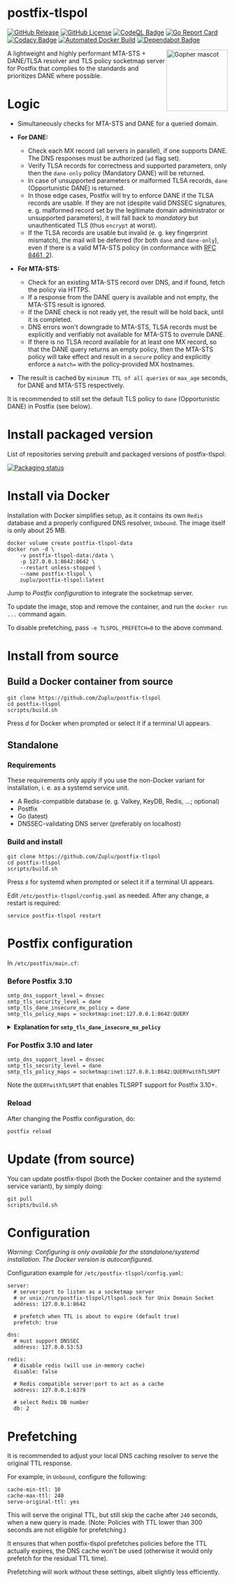 # postfix-tlspol

[![GitHub Release](https://img.shields.io/github/v/release/Zuplu/postfix-tlspol)](https://github.com/Zuplu/postfix-tlspol/releases/latest) [![GitHub License](https://img.shields.io/github/license/Zuplu/postfix-tlspol)](https://github.com/Zuplu/postfix-tlspol/blob/main/LICENSE) [![CodeQL Badge](https://github.com/Zuplu/postfix-tlspol/actions/workflows/github-code-scanning/codeql/badge.svg)](https://github.com/Zuplu/postfix-tlspol/actions/workflows/github-code-scanning/codeql/) [![Go Report Card](https://goreportcard.com/badge/github.com/Zuplu/postfix-tlspol)](https://goreportcard.com/report/github.com/Zuplu/postfix-tlspol) [![Codacy Badge](https://app.codacy.com/project/badge/Grade/98f114fa07ac4daa89495e5248d4c76b)](https://app.codacy.com/gh/Zuplu/postfix-tlspol/dashboard?utm_source=gh&utm_medium=referral&utm_content=&utm_campaign=Badge_grade) [![Automated Docker Build](https://img.shields.io/github/actions/workflow/status/Zuplu/postfix-tlspol/build-docker.yaml?branch=main&event=push&logo=docker&logoColor=white&label=Docker&color=%232496ED)](https://hub.docker.com/r/zuplu/postfix-tlspol/tags) [![Dependabot Badge](https://img.shields.io/badge/dependabot-enabled-0366D6?logo=dependabot&logoColor=white)](https://github.com/Zuplu/postfix-tlspol/actions/workflows/dependabot/dependabot-updates)

[<img src="https://zuplu.com/mascot.svg?1" width="140em" align="right" alt="Gopher mascot" />](#)

A lightweight and highly performant MTA-STS + DANE/TLSA resolver and TLS policy socketmap server for Postfix that complies to the standards and prioritizes DANE where possible.

# Logic

- Simultaneously checks for MTA-STS and DANE for a queried domain.

- **For DANE:**
  - Check each MX record (all servers in parallel), if one supports DANE. The DNS responses must be authorized (`ad` flag set).
  - Verify TLSA records for correctness and supported parameters, only then the `dane-only` policy (Mandatory DANE) will be returned.
  - In case of unsupported parameters or malformed TLSA records, `dane` (Opportunistic DANE) is returned.
  - In those edge cases, Postfix will try to enforce DANE if the TLSA records are usable. If they are not (despite valid DNSSEC signatures, e. g. malformed record set by the legitimate domain administrator or unsupported parameters), it will fall back to *mandatory* but unauthenticated TLS (thus `encrypt` at worst).
  - If the TLSA records are usable but invalid (e. g. key fingerprint mismatch), the mail will be deferred (for both `dane` and `dane-only`), even if there is a valid MTA-STS policy (in conformance with [RFC 8461, 2](https://www.rfc-editor.org/rfc/rfc8461#section-2)).

- **For MTA-STS:**
  - Check for an existing MTA-STS record over DNS, and if found, fetch the policy via HTTPS.
  - If a response from the DANE query is available and not empty, the MTA-STS result is ignored.
  - If the DANE check is not ready yet, the result will be hold back, until it is completed.
  - DNS errors won't downgrade to MTA-STS, TLSA records must be explicitly and verifiably not available for MTA-STS to overrule DANE.
  - If there is no TLSA record available for at least one MX record, so that the DANE query returns an empty policy, then the MTA-STS policy will take effect and result in a `secure` policy and explicitly enforce a `match=` with the policy-provided MX hostnames.

- The result is cached by `minimum TTL of all queries` or `max_age` seconds, for DANE and MTA-STS respectively.

It is recommended to still set the default TLS policy to `dane` (Opportunistic DANE) in Postfix (see below).

# Install packaged version

List of repositories serving prebuilt and packaged versions of postfix-tlspol:

[![Packaging status](https://repology.org/badge/vertical-allrepos/postfix-tlspol.svg?exclude_sources=modules,site)](#)

# Install via Docker

Installation with Docker simplifies setup, as it contains its own `Redis` database and a properly configured DNS resolver, `Unbound`. The image itself is only about 25 MB.

```
docker volume create postfix-tlspol-data
docker run -d \
    -v postfix-tlspol-data:/data \
    -p 127.0.0.1:8642:8642 \
    --restart unless-stopped \
    --name postfix-tlspol \
    zuplu/postfix-tlspol:latest
```

Jump to *Postfix configuration* to integrate the socketmap server.

To update the image, stop and remove the container, and run the `docker run ...` command again.

To disable prefetching, pass `-e TLSPOL_PREFETCH=0` to the above command.

# Install from source

## Build a Docker container from source

```
git clone https://github.com/Zuplu/postfix-tlspol
cd postfix-tlspol
scripts/build.sh
```
Press _d_ for Docker when prompted or select it if a terminal UI appears.

## Standalone

### Requirements

These requirements only apply if you use the non-Docker variant for installation, i. e. as a systemd service unit.

- A Redis-compatible database (e. g. Valkey, KeyDB, Redis, ...; optional)
- Postfix
- Go (latest)
- DNSSEC-validating DNS server (preferably on localhost)

### Build and install

```
git clone https://github.com/Zuplu/postfix-tlspol
cd postfix-tlspol
scripts/build.sh
```
Press _s_ for systemd when prompted or select it if a terminal UI appears.

Edit `/etc/postfix-tlspol/config.yaml` as needed. After any change, a restart is required:
```
service postfix-tlspol restart
```

# Postfix configuration

In `/etc/postfix/main.cf`:

### Before Postfix 3.10

```
smtp_dns_support_level = dnssec
smtp_tls_security_level = dane
smtp_tls_dane_insecure_mx_policy = dane
smtp_tls_policy_maps = socketmap:inet:127.0.0.1:8642:QUERY
```

<details>
  <summary><b>Explanation for <code>smtp_tls_dane_insecure_mx_policy</code></b></summary>

  This bug has been fixed in [Postfix stable release 3.10.0](https://www.postfix.org/announcements/postfix-3.10.0.html), as well as in [Postfix legacy releases 3.9.2, 3.8.8, 3.7.13, and 3.6.17](https://www.postfix.org/announcements/postfix-3.9.2.html) and all subsequent newer releases. *You do not need to manually set this, if you use one of these or more recent versions.*

  Explicitly setting <code>smtp_tls_dane_insecure_mx_policy</code> to <code>dane</code> is a workaround for a bug that only matters in case you change the recommended default <code>smtp_tls_security_level</code> to something different than <code>dane</code>.

  postfix-tlspol returns <code>dane</code> (opportunistic DANE) only for domains where <code>dane-only</code> (mandatory DANE) is not possible (because the MX lookup is unsigned, but the MX server itself supports DANE). Not setting this would render <code>dane</code> ineffective and only honor <code>dane-only</code>, if your <code>smtp_tls_security_level</code> is not <code>dane</code>. So even when postfix-tlspol explicitly requests opportunistic DANE for a domain, Postfix would ignore it before the fix.
</details>

### For Postfix 3.10 and later

```
smtp_dns_support_level = dnssec
smtp_tls_security_level = dane
smtp_tls_policy_maps = socketmap:inet:127.0.0.1:8642:QUERYwithTLSRPT
```

Note the `QUERYwithTLSRPT` that enables TLSRPT support for Postfix 3.10+.

### Reload

After changing the Postfix configuration, do:
```
postfix reload
```

# Update (from source)

You can update postfix-tlspol (both the Docker container and the systemd service variant), by simply doing:
```
git pull
scripts/build.sh
```

# Configuration

_*Warning:* Configuring is only available for the standalone/systemd installation. The Docker version is autoconfigured._

Configuration example for `/etc/postfix-tlspol/config.yaml`:
```
server:
  # server:port to listen as a socketmap server
  # or unix:/run/postfix-tlspol/tlspol.sock for Unix Domain Socket
  address: 127.0.0.1:8642

  # prefetch when TTL is about to expire (default true)
  prefetch: true

dns:
  # must support DNSSEC
  address: 127.0.0.53:53

redis:
  # disable redis (will use in-memory cache)
  disable: false

  # Redis compatible server:port to act as a cache
  address: 127.0.0.1:6379

  # select Redis DB number
  db: 2
```

# Prefetching

It is recommended to adjust your local DNS caching resolver to serve the original TTL response.

For example, in `Unbound`, configure the following:
```
cache-min-ttl: 10
cache-max-ttl: 240
serve-original-ttl: yes
```
This will serve the original TTL, but still skip the cache after `240` seconds, when a new query is made. (Note: Policies with TTL lower than 300 seconds are not elligible for prefetching.)

It ensures that when postfix-tlspol prefetches policies before the TTL actually expires, the DNS cache won't be used (otherwise it would only prefetch for the residual TTL time).

Prefetching will work without these settings, albeit slightly less efficiently.
